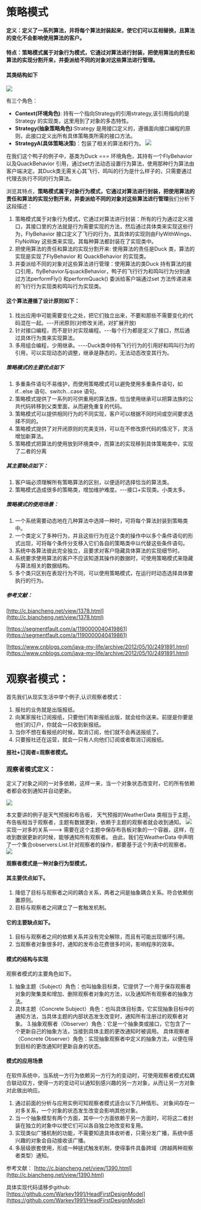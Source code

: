 # 策略模式

#### 定义：定义了一系列算法，并将每个算法封装起来，使它们可以互相替换，且算法的变化不会影响使用算法的客户。

#### 特点：策略模式属于对象行为模式，它通过对算法进行封装，把使用算法的责任和算法的实现分割开来，并委派给不同的对象对这些算法进行管理。

#### 其类结构如下

<img src="https://github.com/Warkey1991/HeadFirstDesignModel/blob/master/images/screenshot-20220504-101112.png"/>

有三个角色：

* **Context(环境角色)**: 持有一个指向Strategy的引用strategy,该引用指向的是Strategy 的实现类，这里用到了对象的多态特性。
* **Strategy(抽象策略角色)**:Strategy 是用接口定义的，遵循面向接口编程的原则，此接口定义出所有具体策略类所需的接口方法。
* **StrategyA(具体策略决策)**：包装了相关的算法和行为。
  <img src="https://github.com/Warkey1991/HeadFirstDesignModel/blob/master/images/screenshot-20220504-101057.png"/>

在我们这个鸭子的例子中，基类为Duck === 环境角色，其持有一个FlyBehavior以及QuackBehavior
引用，通过set方法动态设置行为算法，使用那种行为算法由客户端决定。其Duck类无需关心其飞行、鸣叫的行为是什么样子的，只需要通过代理去执行不同的行为算法。

浏览其特点，**策略模式属于对象行为模式，它通过对算法进行封装，把使用算法的责任和算法的实现分割开来，并委派给不同的对象对这些算法进行管理**我们分析下这段描述：

1. 策略模式属于对象行为模式，它通过对算法进行封装：所有的行为通过定义接口，其接口里的方法就是行为需要实现的方法，然后通过具体类来实现这些行为，FlyBehavior
   接口定义了飞行的行为，其具体的实现则由FlyWithWings、FlyNoWay 这些类来实现。其每种算法都封装在了实现类中。
3. 把使用算法的责任和算法的实现分割开来: 使用算法的责任是Duck 类，算法的实现是实现了FlyBehavior 和 QuackBehavior 的实现类。
4. 并委派给不同的对象对这些算法进行管理：使用算法的类Duck 持有算法的接口引用，flyBehavior与quackBehavior，鸭子的飞行行为和鸣叫行为分别通过方法performFly() 和performQuack()
   委派给客户端通过set 方法传递进来的飞行行为实现类和鸣叫行为实现类。

#### 这个算法遵循了设计原则如下：

1. 找出应用中可能需要变化之处，把它们独立出来，不要和那些不需要变化的代码混在一起。---开闭原则(对修改关闭，对扩展开放)
2. 针对接口编程，而不是针对实现编程。---每个行为都是定义了接口，然后通过具体行为类来实现算法。
3. 多用组合编程，少用继承。----Duck类中持有飞行行为的引用好和鸣叫行为的引用，可以实现动态的调整，继承是静态的，无法动态改变其行为。

##### 策略模式的主要优点如下

1. 多重条件语句不易维护，而使用策略模式可以避免使用多重条件语句，如 if...else 语句、switch...case 语句。
2. 策略模式提供了一系列的可供重用的算法族，恰当使用继承可以把算法族的公共代码转移到父类里面，从而避免重复的代码。
3. 策略模式可以提供相同行为的不同实现，客户可以根据不同时间或空间要求选择不同的。
4. 策略模式提供了对开闭原则的完美支持，可以在不修改原代码的情况下，灵活增加新算法。
5. 策略模式把算法的使用放到环境类中，而算法的实现移到具体策略类中，实现了二者的分离

##### 其主要缺点如下：

1. 客户端必须理解所有策略算法的区别，以便适时选择恰当的算法类。
2. 策略模式造成很多的策略类，增加维护难度。---接口+实现类。小类太多。

##### 策略模式的使用场景：

1. 一个系统需要动态地在几种算法中选择一种时，可将每个算法封装到策略类中。
2. 一个类定义了多种行为，并且这些行为在这个类的操作中以多个条件语句的形式出现，可将每个条件分支移入它们各自的策略类中以代替这些条件语句。
3. 系统中各算法彼此完全独立，且要求对客户隐藏具体算法的实现细节时。
4. 系统要求使用算法的客户不应该知道其操作的数据时，可使用策略模式来隐藏与算法相关的数据结构。
5. 多个类只区别在表现行为不同，可以使用策略模式，在运行时动态选择具体要执行的行为。

##### 参考文献：

[http://c.biancheng.net/view/1378.html](http://c.biancheng.net/view/1378.html)

[https://segmentfault.com/a/1190000040419861](https://segmentfault.com/a/1190000040419861)

[https://www.cnblogs.com/java-my-life/archive/2012/05/10/2491891.html](https://www.cnblogs.com/java-my-life/archive/2012/05/10/2491891.html)

# 观察者模式：
首先我们从现实生活中举个例子,认识观察者模式：
1. 报社的业务就是出版报纸。
2. 向某家报社订阅报纸，只要他们有新报纸出版，就会给你送来。前提是你要是他们的订户，你就会一只收到新报纸。
3. 当你不想在看报纸的时候，取消订阅，他们就不会再送报纸了。
4. 只要报社还在运营，就会一只有人向他们订阅或者取消订阅报纸。

**报社+订阅者=观察者模式。**

### 观察者模式定义：
定义了对象之间的一对多依赖，这样一来，当一个对象状态改变时，它的所有依赖者都会收到通知并自动更新。

<img src="https://github.com/Warkey1991/HeadFirstDesignModel/blob/master/images/screenshot-20220504-155237.png"/>

本文要讲的例子是天气预报和布告板， 天气预报的WeatherData 类相当于主题，布告板相当于观察者，主题有数据更新，依赖于主题的观察者就会收到通知。
<img src="https://github.com/Warkey1991/HeadFirstDesignModel/blob/master/images/screenshot-20220504-160618.png"/>
实现一对多的关系---> 需要在这个主题中保存布告板对象的一个容器，这样，在收到数据更新的时候，能够通知所有观察者。
由此，我们在WeatherData 中声明了一个集合observers:List<Observer>.针对观察者的操作，都要基于这个列表中的观察者。
<img src="https://github.com/Warkey1991/HeadFirstDesignModel/blob/master/images/screenshot-20220504-162051.png"/>

**观察者模式是一种对象行为型模式，**
#### 其主要优点如下。
1. 降低了目标与观察者之间的耦合关系，两者之间是抽象耦合关系。符合依赖倒置原则。
2. 目标与观察者之间建立了一套触发机制。

#### 它的主要缺点如下。
1. 目标与观察者之间的依赖关系并没有完全解除，而且有可能出现循环引用。
2. 当观察者对象很多时，通知的发布会花费很多时间，影响程序的效率。

#### 模式的结构与实现
观察者模式的主要角色如下。
1. 抽象主题（Subject）角色：也叫抽象目标类，它提供了一个用于保存观察者对象的聚集类和增加、删除观察者对象的方法，以及通知所有观察者的抽象方法。
2. 具体主题（Concrete Subject）角色：也叫具体目标类，它实现抽象目标中的通知方法，当具体主题的内部状态发生改变时，通知所有注册过的观察者对象。
   3.抽象观察者（Observer）角色：它是一个抽象类或接口，它包含了一个更新自己的抽象方法，当接到具体主题的更改通知时被调用。
   具体观察者（Concrete Observer）角色：实现抽象观察者中定义的抽象方法，以便在得到目标的更改通知时更新自身的状态。

#### 模式的应用场景
在软件系统中，当系统一方行为依赖另一方行为的变动时，可使用观察者模式松耦合联动双方，使得一方的变动可以通知到感兴趣的另一方对象，从而让另一方对象对此做出响应。

1. 通过前面的分析与应用实例可知观察者模式适合以下几种情形。
   对象间存在一对多关系，一个对象的状态发生改变会影响其他对象。
2. 当一个抽象模型有两个方面，其中一个方面依赖于另一方面时，可将这二者封装在独立的对象中以使它们可以各自独立地改变和复用。
3. 实现类似广播机制的功能，不需要知道具体收听者，只需分发广播，系统中感兴趣的对象会自动接收该广播。
4. 多层级嵌套使用，形成一种链式触发机制，使得事件具备跨域（跨越两种观察者类型）通知。


参考文献：
[http://c.biancheng.net/view/1390.html](http://c.biancheng.net/view/1390.html)

具体实现代码请移步github: [https://github.com/Warkey1991/HeadFirstDesignModel](https://github.com/Warkey1991/HeadFirstDesignModel)


